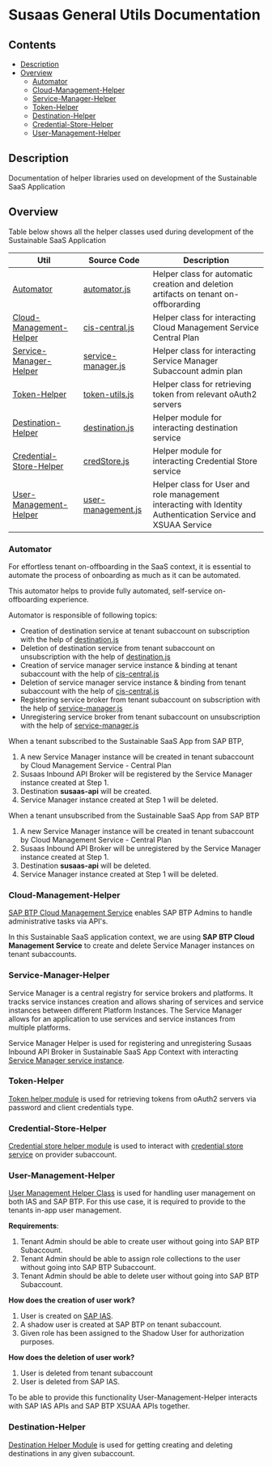 # Susaas General Utils Documentation

## Contents

- [Description](#description)
- [Overview](#Overview)
  - [Automator](#Automator)
  - [Cloud-Management-Helper](#Cloud-Management-Helper)
  - [Service-Manager-Helper](#Service-Manager-Helper)
  - [Token-Helper](#Token-Helper)
  - [Destination-Helper](#Destination-Helper)
  - [Credential-Store-Helper](#Credential-Store-Helper)
  - [User-Management-Helper](#User-Management-Helper)

## Description

Documentation of helper libraries used on development of the Sustainable SaaS Application 

## Overview

Table below shows all the helper classes used during development of the Sustainable SaaS Application

| Util          | Source Code                | Description                                                           | 
| ------------- | -------------------------- | --------------------------------------------------------------------- |
| [Automator](#Automator)     | [automator.js](./automator.js)| Helper class for automatic creation and deletion artifacts on tenant on-offborarding | 
| [Cloud-Management-Helper](#Cloud-Management-Helper) | [cis-central.js](./cis-central.js) | Helper class for interacting Cloud Management Service Central Plan |
| [Service-Manager-Helper](#Service-Manager-Helper) | [service-manager.js](./service-manager.js) | Helper class for interacting Service Manager Subaccount admin plan |
| [Token-Helper](#Token-Helper)  | [token-utils.js](./token-utils.js) | Helper class for retrieving token from relevant oAuth2 servers |
| [Destination-Helper](#Destination-Helper)  | [destination.js](./destination.js) | Helper module for interacting destination service  |
| [Credential-Store-Helper](#Credential-Store-Helper)  | [credStore.js](./credStore.js) | Helper module for interacting Credential Store service |
| [User-Management-Helper](#User-Management-Helper)  | [user-management.js](./user-management.js) | Helper class for User and role management interacting with Identity Authentication Service and XSUAA Service |


### Automator

For effortless tenant on-offboarding in the SaaS context, it is essential to automate
the process of onboarding as much as it can be automated.

This automator helps to provide fully automated, self-service on-offboarding experience.

Automator is responsible of following topics:
- Creation of destination service at tenant subaccount on subscription with the help of [destination.js](./destination.js)
- Deletion of destination service from tenant subaccount on unsubscription with the help of [destination.js](./destination.js)
- Creation of service manager service instance & binding at tenant subaccount with the help of [cis-central.js](./cis-central.js)
- Deletion of service manager service instance & binding from tenant subaccount with the help of [cis-central.js](./cis-central.js)
- Registering service broker from tenant subaccount on subscription with the help of [service-manager.js](./service-manager.js)
- Unregistering service broker from tenant subaccount on unsubscription with the help of [service-manager.js](./service-manager.js)


When a tenant subscribed to the Sustainable SaaS App from SAP BTP,
1. A new Service Manager instance will be created in tenant subaccount by Cloud Management Service - Central Plan
2. Susaas Inbound API Broker will be registered by the Service Manager instance created at Step 1.
3. Destination **susaas-api** will be created.
4. Service Manager instance created at Step 1 will be deleted.

When a tenant unsubscribed from the Sustainable SaaS App from SAP BTP
1. A new Service Manager instance will be created in tenant subaccount by Cloud Management Service - Central Plan
2. Susaas Inbound API Broker will be unregistered by the Service Manager instance created at Step 1.
3. Destination **susaas-api** will be deleted.
4. Service Manager instance created at Step 1 will be deleted.


### Cloud-Management-Helper
[SAP BTP Cloud Management Service](#https://help.sap.com/docs/BTP/65de2977205c403bbc107264b8eccf4b/17b6a171552544a6804f12ea83112a3f.html?locale=en-US&q=Cloud%20Management%20Central) enables SAP BTP Admins to handle administrative tasks via API's.

In this Sustainable SaaS application context, we are using **SAP BTP Cloud Management Service** to create and delete Service Manager
instances on tenant subaccounts.

### Service-Manager-Helper

Service Manager is a central registry for service brokers and platforms. It tracks service instances creation and allows sharing of services and service instances between different Platform Instances. The Service Manager allows for an application to use services and service instances from multiple platforms.

Service Manager Helper is used for registering and unregistering Susaas Inbound API Broker in Sustainable SaaS App Context
with interacting [Service Manager service instance](https://api.sap.com/api/APIServiceManagment/overview).

### Token-Helper
[Token helper module](./token-utils.js) is used for retrieving tokens from oAuth2 servers via password and client credentials type.



### Credential-Store-Helper
[Credential store helper module](./credStore.js) is used to interact with [credential store service](https://api.sap.com/package/CredentialStore/rest)
on provider subaccount.

### User-Management-Helper
[User Management Helper Class](./user-management.js) is used for handling user management on both IAS and SAP BTP.
For this use case, it is required to provide to the tenants in-app user management.

**Requirements**: 
1. Tenant Admin should be able to create user without going into SAP BTP Subaccount.
2. Tenant Admin should be able to assign role collections to the user without going into SAP BTP Subaccount.
3. Tenant Admin should be able to delete user without going into SAP BTP Subaccount.

**How does the creation of user work?**
1. User is created on [SAP IAS](https://help.sap.com/docs/IDENTITY_AUTHENTICATION/6d6d63354d1242d185ab4830fc04feb1/d17a116432d24470930ebea41977a888.html?version=Cloud&locale=en-US).
2. A shadow user is created at SAP BTP on tenant subaccount.
3. Given role has been assigned to the Shadow User for authorization purposes.

**How does the deletion of user work?**
1. User is deleted from tenant subaccount
2. User is deleted from SAP IAS.

To be able to provide this functionality User-Management-Helper interacts with SAP IAS APIs and SAP BTP XSUAA APIs together.


### Destination-Helper
[Destination Helper Module](./user-management.js) is used for getting creating and deleting destinations in any given subaccount.


